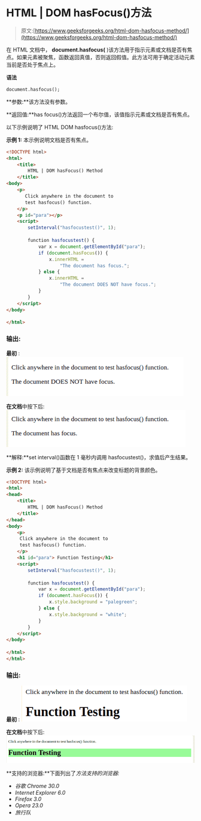 # HTML | DOM hasFocus()方法

> 原文:[https://www.geeksforgeeks.org/html-dom-hasfocus-method/](https://www.geeksforgeeks.org/html-dom-hasfocus-method/)

在 HTML 文档中， **document.hasfocus(** )该方法用于指示元素或文档是否有焦点。如果元素被聚焦，函数返回真值，否则返回假值。此方法可用于确定活动元素当前是否处于焦点上。

**语法**

```html
document.hasfocus();

```

**参数:**该方法没有参数。

**返回值:**has focus()方法返回一个布尔值，该值指示元素或文档是否有焦点。

以下示例说明了 HTML DOM hasfocus()方法:

**示例 1:** 本示例说明文档是否有焦点。

```html
<!DOCTYPE html>
<html>
    <title>
        HTML | DOM hasFocus() Method
    </title>
<body>
    <p>
       Click anywhere in the document to 
       test hasfocus() function.
    </p>
    <p id="para"></p>
    <script>
        setInterval("hasfocustest()", 1);

        function hasfocustest() {
            var x = document.getElementById("para");
            if (document.hasFocus()) {
                x.innerHTML = 
                    "The document has focus.";
            } else {
                x.innerHTML = 
                    "The document DOES NOT have focus.";
            }
        }
    </script>
</body>

</html>                    
```

### 输出:

**最初** :
![](img/60efc78fa5b57127a0bce88ee3145b93.png)

**在文档**中按下后:
![](img/7321ea205f20b876c46927a045412b24.png)

**解释:**set interval()函数在 1 毫秒内调用 hasfocustest()，求值后产生结果。

**示例 2:** 该示例说明了基于文档是否有焦点来改变标题的背景颜色。

```html
<!DOCTYPE html>
<html>
<head>
    <title>
        HTML | DOM hasFocus() Method
    </title>
</head>
<body>
    <p>
     Click anywhere in the document to 
     test hasfocus() function.
    </p>
    <h1 id="para"> Function Testing</h1>
    <script>
        setInterval("hasfocustest()", 1);

        function hasfocustest() {
            var x = document.getElementById("para");
            if (document.hasFocus()) {
                x.style.background = "palegreen";
            } else {
                x.style.background = "white";
            }
        }
    </script>
</body>

</html>
</html>
```

### 输出:

**最初** :
![](img/89d560aae2d66bca952009ae1bbcc65e.png)

**在文档**中按下后:
![](img/33511021c9b3b172f3c757240b79ec5e.png)

**支持的浏览器:**下面列出了*方法支持的浏览器:*

*   *谷歌 Chrome 30.0*
*   *Internet Explorer 6.0*
*   *Firefox 3.0*
*   *Opera 23.0*
*   *旅行队*